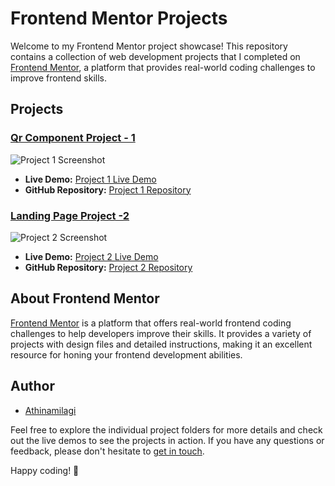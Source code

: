 # Frontend Mentor Projects

Welcome to my Frontend Mentor project showcase! This repository contains a collection of web development projects that I completed on [Frontend Mentor](https://www.frontendmentor.io/), a platform that provides real-world coding challenges to improve frontend skills.

## Projects

### [Qr Component Project - 1](https://github.com/Athinamilagi/SampleProjects/tree/main/docs/QR%20Component%20Project-1)

![Project 1 Screenshot](https://res.cloudinary.com/dz209s6jk/image/upload/v1642681547/Challenges/iukeubiskdrj479qikjr.jpg)

- **Live Demo:** [Project 1 Live Demo](https://athinamilagi.github.io/SampleProjects/docs/QR%20Component%20Project-1/)
- **GitHub Repository:** [Project 1 Repository](https://github.com/Athinamilagi/SampleProjects.git)


### [Landing Page Project -2](https://github.com/Athinamilagi/SampleProjects/tree/main/docs/Landing%20Page%20Project-2)

![Project 2 Screenshot](https://res.cloudinary.com/dz209s6jk/image/upload/f_auto,q_auto,w_900/Challenges/yjly0l5ohx3f2kz6bbvg.jpg)

- **Live Demo:** [Project 2 Live Demo](https://athinamilagi.github.io/SampleProjects/docs/Landing%20Page%20Project-2/index.html)
- **GitHub Repository:** [Project 2 Repository](https://github.com/Athinamilagi/SampleProjects.git)



## About Frontend Mentor

[Frontend Mentor](https://www.frontendmentor.io/) is a platform that offers real-world frontend coding challenges to help developers improve their skills. It provides a variety of projects with design files and detailed instructions, making it an excellent resource for honing your frontend development abilities.

## Author

- [Athinamilagi](https://github.com/Athinamilagi)

Feel free to explore the individual project folders for more details and check out the live demos to see the projects in action. If you have any questions or feedback, please don't hesitate to [get in touch](https://github.com/Athinamilagi).

Happy coding! 🚀
